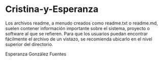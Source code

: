 # Cristina-y-Esperanza
Los archivos readme, a menudo creados como readme.txt o readme.md, suelen contener información importante sobre el sistema, proyecto o software al que se refieren. Para que los usuarios puedan encontrar fácilmente el archivo de un vistazo, se recomienda ubicarlo en el nivel superior del directorio.

Esperanza González Fuentes